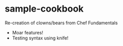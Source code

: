# sample-cookbook


Re-creation of clowns/bears from Chef Fundamentals

- Moar features!
- Testing syntax using knife!


